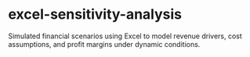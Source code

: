 # excel-sensitivity-analysis
Simulated financial scenarios using Excel to model revenue drivers, cost assumptions, and profit margins under dynamic conditions.
